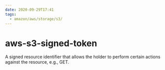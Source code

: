 ```yaml
---
date: 2020-09-29T17:41
tags:
  - amazon/aws/storage/s3/
---
```


# aws-s3-signed-token

A signed resource identifier that allows the holder to perform certain actions against the resource, e.g., GET.
